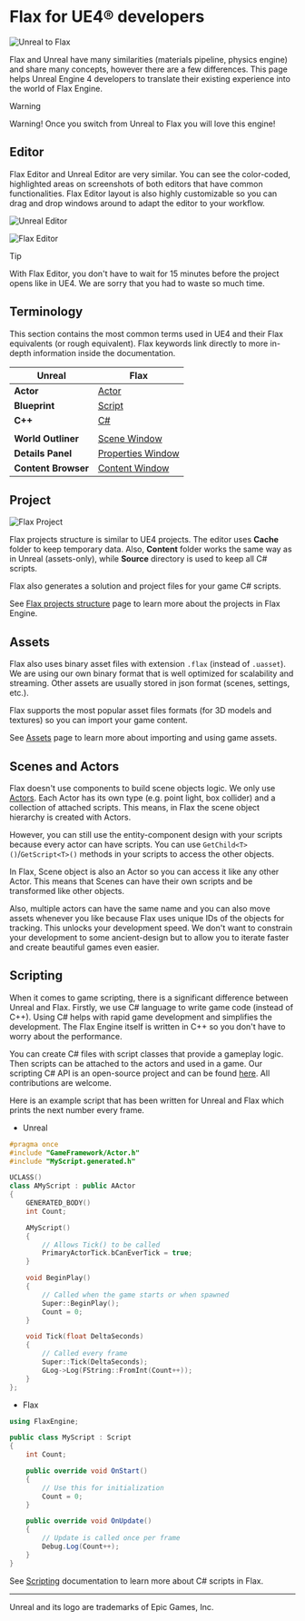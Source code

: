 # Flax for UE4® developers

![Unreal to Flax](media/title.jpg)

Flax and Unreal have many similarities (materials pipeline, physics engine) and share many concepts, however there are a few differences. This page helps Unreal Engine 4 developers to translate their existing experience into the world of Flax Engine.

> [!Warning]
> Warning! Once you switch from Unreal to Flax you will love this engine!

## Editor

Flax Editor and Unreal Editor are very similar. You can see the color-coded, highlighted areas on screenshots of both editors that have common functionalities. Flax Editor layout is also highly customizable so you can drag and drop windows around to adapt the editor to your workflow.

![Unreal Editor](media/unreal-layout.png)

![Flax Editor](../media/flax-layout.png)

> [!TIP]
> With Flax Editor, you don't have to wait for 15 minutes before the project opens like in UE4. We are sorry that you had to waste so much time.

## Terminology

This section contains the most common terms used in UE4 and their Flax equivalents (or rough equivalent). Flax keywords link directly to more in-depth information inside the documentation.

| Unreal | Flax |
|--------|--------|
| **Actor** | [Actor](../scenes/actors.md) |
| **Blueprint** | [Script](../../scripting/index.md) |
| **C++** | [C#](../../scripting/index.md) |
|||
| **World Outliner** | [Scene Window](../../editor/windows/scene-window.md) |
| **Details Panel** | [Properties Window](../../editor/windows/properties-window.md) |
| **Content Browser** | [Content Window](../../editor/windows/content-window.md) |

## Project

![Flax Project](../media/project-structure.png)

Flax projects structure is similar to UE4 projects. The editor uses **Cache** folder to keep temporary data. Also, **Content** folder works the same way as in Unreal (assets-only), while **Source** directory is used to keep all C# scripts.

Flax also generates a solution and project files for your game C# scripts.

See [Flax projects structure](../project-structure.md) page to learn more about the projects in Flax Engine.

## Assets

Flax also uses binary asset files with extension `.flax` (instead of `.uasset`). We are using our own binary format that is well optimized for scalability and streaming. Other assets are usually stored in json format (scenes, settings, etc.).

Flax supports the most popular asset files formats (for 3D models and textures) so you can import your game content.

See [Assets](../assets/index.md) page to learn more about importing and using game assets.

## Scenes and Actors

Flax doesn't use components to build scene objects logic. We only use [Actors](../scenes/actors.md). Each Actor has its own type (e.g. point light, box collider) and a collection of attached scripts. This means, in Flax the scene object hierarchy is created with Actors.

However, you can still use the entity-component design with your scripts because every actor can have scripts.
You can use `GetChild<T>()`/`GetScript<T>()` methods in your scripts to access the other objects.

In Flax, Scene object is also an Actor so you can access it like any other Actor. This means that Scenes can have their own scripts and be transformed like other objects.

Also, multiple actors can have the same name and you can also move assets whenever you like because Flax uses unique IDs of the objects for tracking. This unlocks your development speed. We don't want to constrain your development to some ancient-design but to allow you to iterate faster and create beautiful games even easier.

## Scripting

When it comes to game scripting, there is a significant difference between Unreal and Flax.
Firstly, we use C# language to write game code (instead of C\+\+).
Using C# helps with rapid game development and simplifies the development.
The Flax Engine itself is written in C++ so you don't have to worry about the performance.

You can create C# files with script classes that provide a gameplay logic. Then scripts can be attached to the actors and used in a game. Our scripting C# API is an open-source project and can be found [here](https://github.com/FlaxEngine/FlaxAPI). All contributions are welcome.

Here is an example script that has been written for Unreal and Flax which prints the next number every frame.

* Unreal

```cpp
#pragma once
#include "GameFramework/Actor.h"
#include "MyScript.generated.h"

UCLASS()
class AMyScript : public AActor
{
	GENERATED_BODY()
	int Count;

	AMyScript()
	{
		// Allows Tick() to be called
		PrimaryActorTick.bCanEverTick = true;
	}

	void BeginPlay()
	{
		// Called when the game starts or when spawned
		Super::BeginPlay();
		Count = 0;
	}

	void Tick(float DeltaSeconds)
	{
		// Called every frame
		Super::Tick(DeltaSeconds);
		GLog->Log(FString::FromInt(Count++));
	}
};
```

* Flax

```cs
using FlaxEngine;

public class MyScript : Script
{
	int Count;

	public override void OnStart()
	{
		// Use this for initialization
		Count = 0;
	}

	public override void OnUpdate()
	{
		// Update is called once per frame
		Debug.Log(Count++);
	}
}
```

See [Scripting](../../scripting/index.md) documentation to learn more about C# scripts in Flax.

<hr>

Unreal and its logo are trademarks of Epic Games, Inc.
